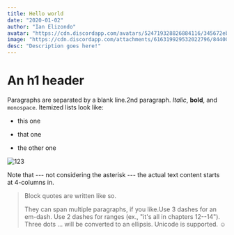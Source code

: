 ```yaml
---
title: Hello world
date: "2020-01-02"
author: "Ian Elizondo"
avatar: "https://cdn.discordapp.com/avatars/524719328826884116/345672eb1faf8bc115840341db61bde5.webp?size=1024"
image: "https://cdn.discordapp.com/attachments/616319929532022796/844008650891722762/unknown.png"
desc: "Description goes here!"
---
```


# An h1 header

Paragraphs are separated by a blank line.2nd paragraph. _Italic_, **bold**, and `monospace`. Itemized lists look like:

- this one

- that one
- the other one

![123](https://cdn.discordapp.com/attachments/616319929532022796/844008650891722762/unknown.png)

Note that --- not considering the asterisk --- the actual text content starts at 4-columns in.

> Block quotes are
> written like so.
>
> They can span multiple paragraphs,
> if you like.Use 3 dashes for an em-dash. Use 2 dashes for ranges (ex., "it's all in chapters 12--14"). Three dots ... will be converted to an ellipsis.
> Unicode is supported. ☺
